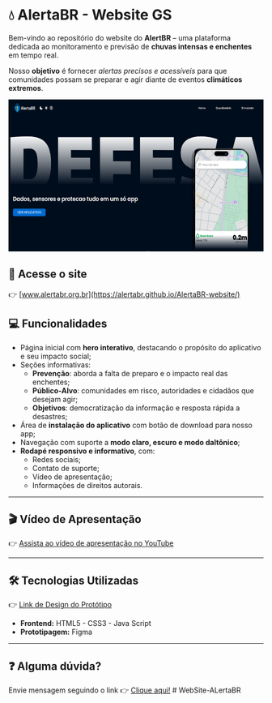 # 💧 AlertaBR - Website GS

Bem-vindo ao repositório do website do **AlertBR** – uma plataforma dedicada ao monitoramento e previsão de **chuvas intensas e enchentes** em tempo real.

Nosso **objetivo** é fornecer *alertas precisos e acessíveis* para que comunidades possam se preparar e agir diante de eventos **climáticos extremos**.

<div align="center">
    <img src="./src/assets/img/website/webSite.png" alt="Home Website" style="height: 300px;">
</div>

## 🔗 Acesse o site
👉 [www.alertabr.org.br](https://alertabr.github.io/AlertaBR-website/)

## 💻 Funcionalidades

- Página inicial com **hero interativo**, destacando o propósito do aplicativo e seu impacto social;
- Seções informativas:
  - **Prevenção**: aborda a falta de preparo e o impacto real das enchentes;
  - **Público-Alvo**: comunidades em risco, autoridades e cidadãos que desejam agir;
  - **Objetivos**: democratização da informação e resposta rápida a desastres;
- Área de **instalação do aplicativo** com botão de download para nosso app;
- Navegação com suporte a **modo claro, escuro e modo daltônico**;
- **Rodapé responsivo e informativo**, com:
  - Redes sociais;
  - Contato de suporte;
  - Vídeo de apresentação;
  - Informações de direitos autorais.

---

## 🎬 Vídeo de Apresentação

👉 [Assista ao vídeo de apresentação no YouTube](https://www.youtube.com/watch?v=olNNX5NEaHg)



---

## 🛠️ Tecnologias Utilizadas  
👉 [Link de Design do Protótipo](https://www.figma.com/design/PhPHWQIssrKu9sEVCi4i5X/AlertaBR---Figma?node-id=0-1&p=f&t=W6rD40cJStd6ovVI-0)

- **Frontend:** HTML5 - CSS3 - Java Script  
- **Prototipagem:** Figma

---

## ❓ Alguma dúvida?
Envie mensagem seguindo o link 👉 [Clique aqui!](mailto:contato@alertabr.com)
#   W e b S i t e - A L e r t a B R 
 
 